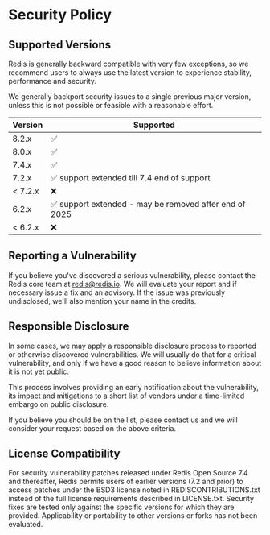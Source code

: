 # Security Policy

## Supported Versions

Redis is generally backward compatible with very few exceptions, so we
recommend users to always use the latest version to experience stability,
performance and security.

We generally backport security issues to a single previous major version,
unless this is not possible or feasible with a reasonable effort.

| Version | Supported                                                              |
|---------|------------------------------------------------------------------------|
| 8.2.x   | :white_check_mark:                                                     |
| 8.0.x   | :white_check_mark:                                                     |
| 7.4.x   | :white_check_mark:                                                     |
| 7.2.x   | :white_check_mark: support extended till 7.4 end of support            |
| < 7.2.x | :x:                                                                    |
| 6.2.x   | :white_check_mark: support extended - may be removed after end of 2025 |
| < 6.2.x | :x:                                                                    |

## Reporting a Vulnerability

If you believe you've discovered a serious vulnerability, please contact the
Redis core team at redis@redis.io. We will evaluate your report and if
necessary issue a fix and an advisory. If the issue was previously undisclosed,
we'll also mention your name in the credits.

## Responsible Disclosure

In some cases, we may apply a responsible disclosure process to reported or
otherwise discovered vulnerabilities. We will usually do that for a critical
vulnerability, and only if we have a good reason to believe information about
it is not yet public.

This process involves providing an early notification about the vulnerability,
its impact and mitigations to a short list of vendors under a time-limited
embargo on public disclosure.

If you believe you should be on the list, please contact us and we will
consider your request based on the above criteria.

## License Compatibility

For security vulnerability patches released under Redis Open Source 7.4 and 
thereafter, Redis permits users of earlier versions (7.2 and prior) to access 
patches under the BSD3 license noted in REDISCONTRIBUTIONS.txt instead of the 
full license requirements described in LICENSE.txt. Security fixes are tested 
only against the specific versions for which they are provided. Applicability 
or portability to other versions or forks has not been evaluated.
